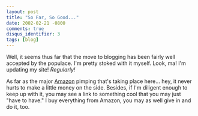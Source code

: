 ```yaml
---
layout: post
title: "So Far, So Good..."
date: 2002-02-21 -0800
comments: true
disqus_identifier: 3
tags: [blog]
---
```

Well, it seems thus far that the move to blogging has been fairly well
accepted by the populace. I'm pretty stoked with it myself. Look, ma!
I'm updating my site! *Regularly!*

 As far as the major [Amazon](http://www.amazon.com/) pimping that's
taking place here... hey, it never hurts to make a little money on the
side. Besides, if I'm diligent enough to keep up with it, you may see a
link to something cool that you may just "have to have." I buy
everything from Amazon, you may as well give in and do it, too.

